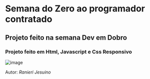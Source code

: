 # Semana do Zero ao programador contratado
## Projeto feito na semana Dev em Dobro
### Projeto feito em Html, Javascript e Css Responsivo

![image](https://github.com/Ranierij/gta_dev_em_dobro/assets/95530644/0e1d9630-3557-4372-9098-638d54a90328)

Autor: *Ranieri Jesuino*


